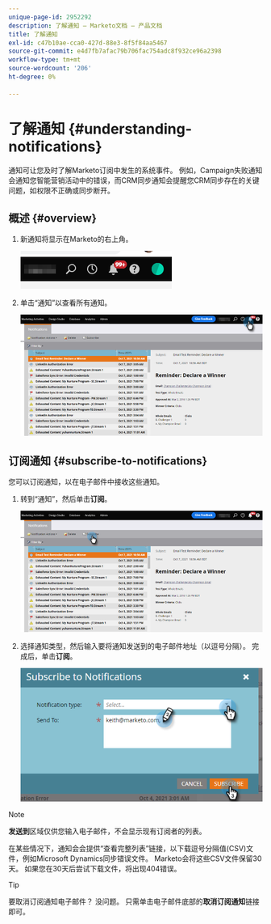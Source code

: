 ```yaml
---
unique-page-id: 2952292
description: 了解通知 — Marketo文档 — 产品文档
title: 了解通知
exl-id: c47b10ae-cca0-427d-88e3-8f5f84aa5467
source-git-commit: e4d7fb7afac79b706fac754adc8f932ce96a2398
workflow-type: tm+mt
source-wordcount: '206'
ht-degree: 0%

---
```


# 了解通知 {#understanding-notifications}

通知可让您及时了解Marketo订阅中发生的系统事件。 例如，Campaign失败通知会通知您智能营销活动中的错误，而CRM同步通知会提醒您CRM同步存在的关键问题，如权限不正确或同步断开。

## 概述 {#overview}

1. 新通知将显示在Marketo的右上角。

   ![](assets/understanding-notifications-1.png)

1. 单击“通知”以查看所有通知。

   ![](assets/understanding-notifications-2.png)

## 订阅通知 {#subscribe-to-notifications}

您可以订阅通知，以在电子邮件中接收这些通知。

1. 转到“通知”，然后单击&#x200B;**订阅**。

   ![](assets/understanding-notifications-3.png)

1. 选择通知类型，然后输入要将通知发送到的电子邮件地址（以逗号分隔）。 完成后，单击&#x200B;**订阅**。

   ![](assets/understanding-notifications-4.png)

>[!NOTE]
>
>**发送到**&#x200B;区域仅供您输入电子邮件，不会显示现有订阅者的列表。

在某些情况下，通知会会提供“查看完整列表”链接，以下载逗号分隔值(CSV)文件，例如Microsoft Dynamics同步错误文件。 Marketo会将这些CSV文件保留30天。 如果您在30天后尝试下载文件，将出现404错误。

>[!TIP]
>
>要取消订阅通知电子邮件？ 没问题。 只需单击电子邮件底部的&#x200B;**取消订阅通知**&#x200B;链接即可。
